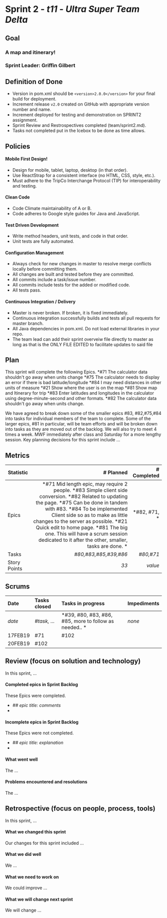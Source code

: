 # Sprint 2 - *t11* - *Ultra Super Team Delta*

## Goal

### A map and itinerary!
### Sprint Leader: Griffin Gilbert

## Definition of Done

* Version in pom.xml should be `<version>2.0.0</version>` for your final build for deployment.
* Increment release `v2.0` created on GitHub with appropriate version number and name.
* Increment deployed for testing and demonstration on SPRINT2 assignment.
* Sprint Review and Restrospectives completed (team/sprint2.md).
* Tasks not completed put in the Icebox to be done as time allows.


## Policies

#### Mobile First Design!
* Design for mobile, tablet, laptop, desktop (in that order).
* Use ReactStrap for a consistent interface (no HTML, CSS, style, etc.).
* Must adhere to the TripCo Interchange Protocol (TIP) for interoperability and testing.
#### Clean Code
* Code Climate maintainability of A or B.
* Code adheres to Google style guides for Java and JavaScript.
#### Test Driven Development
* Write method headers, unit tests, and code in that order.
* Unit tests are fully automated.
#### Configuration Management
* Always check for new changes in master to resolve merge conflicts locally before committing them.
* All changes are built and tested before they are committed.
* All commits include a task/issue number.
* All commits include tests for the added or modified code.
* All tests pass.
#### Continuous Integration / Delivery 
* Master is never broken.  If broken, it is fixed immediately.
* Continuous integration successfully builds and tests all pull requests for master branch.
* All Java dependencies in pom.xml.  Do not load external libraries in your repo. 
* The team lead can add their sprint overveiw file directly to master as long as that is the ONLY FILE EDITED to facilitate updates to said file


## Plan

This sprint will complete the following Epics.
*#71 The calculator data shouldn't go away when units change
*#75 The calculator needs to display an error if there is bad latitude/longitude
*#84 I may need distances in other units of measure
*#21 Show where the user is on the map
*#81 Show map and Itinerary for trip
*#83 Enter latitudes and longitudes in the calculator using degree-minute-second and other formats.
*#82 The calculator data shouldn't go away when units change.

We have agreed to break down some of the smaller epics #83, #82,#75,#84 into tasks for individual members of the team to complete. Some of the larger epics, #81 in particular, will be team efforts and will be broken down into tasks as they are moved out of the backlog.
We will also try to meet 4 times a week. MWF immediately after class and Saturday for a more lengthy session.
Key planning decisions for this sprint include ...


## Metrics

| Statistic | # Planned | # Completed |
| --- | ---: | ---: |
| Epics | *#71 Mid length epic, may require 2 people. *#83 Simple client side conversion. *#82 Related to updating the page. *#75 Can be done in tandem with #83. *#84 To be implemented Client side so as to make as little changes to the server as possible. *#21 Quick edit to home page. *#81 The big one. This will have a scrum session dedicated to it after the other, smaller, tasks are done. * | *#82, #71,  * |
| Tasks |  *#80,#83,#85,#39,#86*   | *#80,#71*  | 
| Story Points |  *33*  | *value* | 


## Scrums

| Date | Tasks closed  | Tasks in progress | Impediments |
| :--- | :--- | :--- | :--- |
| *date* | *#task, ...* | *#39, #80, #83, #86, #85, more to follow as needed.. * | *none* | 
|17FEB19| #71 |  #102  |  |
| 20FEB19 |#102 |     | |


## Review (focus on solution and technology)

In this sprint, ...

#### Completed epics in Sprint Backlog 

These Epics were completed.

* *## epic title: comments*
* 

#### Incomplete epics in Sprint Backlog 

These Epics were not completed.

* *## epic title: explanation*
*

#### What went well

The ...


#### Problems encountered and resolutions

The ...


## Retrospective (focus on people, process, tools)

In this sprint, ...

#### What we changed this sprint

Our changes for this sprint included ...

#### What we did well

We ...

#### What we need to work on

We could improve ...

#### What we will change next sprint 

We will change ...
